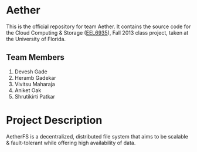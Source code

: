 Aether
======

This is the official repository for team Aether. It contains the source code for the Cloud Computing & Storage ([EEL6935](http://www.andyli.ece.ufl.edu/teaching/cloud/)), Fall 2013 class project, taken at the University of Florida.

Team Members
------------

1. Devesh Gade
2. Heramb Gadekar
3. Vivitsu Maharaja
4. Aniket Oak
5. Shrutikirti Patkar

Project Description
===================

AetherFS is a decentralized, distributed file system that aims to be scalable & fault-tolerant while offering high availability of data. 


